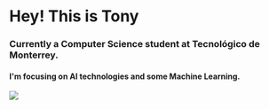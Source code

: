 <h1 align="left">Hey! This is Tony</h1>


<h3 align="left"> Currently a Computer Science student at Tecnológico de Monterrey. </h3>

<h4 align="left">
  I'm focusing on AI technologies and some Machine Learning.
</h4>

<p align="left">
  <a href="https://github.com/anuraghazra/github-readme-stats">
    <img src="https://github-readme-stats.vercel.app/api/top-langs/?username=bashlui&size_weight=0.5&count_weight=0.5&theme=dark&title_color=ffffff&hide=html,scss,shell,cmake,c,css&layout=compact">
  </a>
</p>


